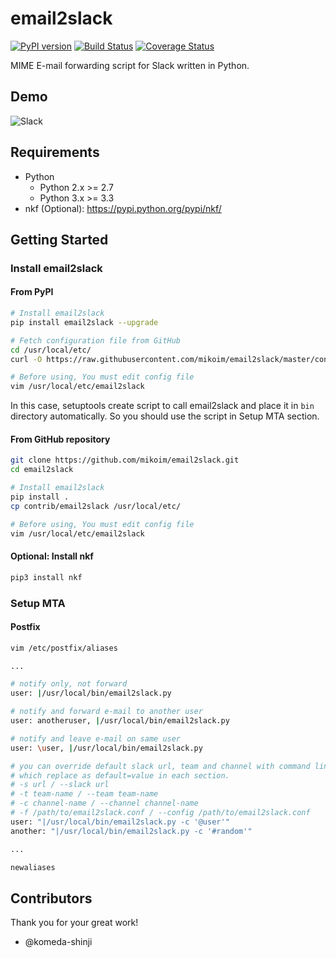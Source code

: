 # email2slack

[![PyPI version](https://badge.fury.io/py/email2slack.svg)](https://badge.fury.io/py/email2slack)
[![Build Status](https://travis-ci.org/mikoim/email2slack.svg?branch=master)](https://travis-ci.org/mikoim/email2slack)
[![Coverage Status](https://coveralls.io/repos/github/mikoim/email2slack/badge.svg?branch=master)](https://coveralls.io/github/mikoim/email2slack?branch=master)

MIME E-mail forwarding script for Slack written in Python.

## Demo

![Slack](slack-demo.png)

## Requirements

- Python
  - Python 2.x >= 2.7
  - Python 3.x >= 3.3
- nkf (Optional): https://pypi.python.org/pypi/nkf/

## Getting Started

### Install email2slack

#### From PyPI

```bash
# Install email2slack
pip install email2slack --upgrade

# Fetch configuration file from GitHub
cd /usr/local/etc/
curl -O https://raw.githubusercontent.com/mikoim/email2slack/master/contrib/email2slack

# Before using, You must edit config file
vim /usr/local/etc/email2slack
```

In this case, setuptools create script to call email2slack and place it in ```bin``` directory automatically.
So you should use the script in Setup MTA section.

#### From GitHub repository

```bash
git clone https://github.com/mikoim/email2slack.git
cd email2slack

# Install email2slack
pip install .
cp contrib/email2slack /usr/local/etc/

# Before using, You must edit config file
vim /usr/local/etc/email2slack
```

#### Optional: Install nkf

```bash
pip3 install nkf
```

### Setup MTA

#### Postfix

```bash
vim /etc/postfix/aliases

...

# notify only, not forward
user: |/usr/local/bin/email2slack.py

# notify and forward e-mail to another user
user: anotheruser, |/usr/local/bin/email2slack.py

# notify and leave e-mail on same user
user: \user, |/usr/local/bin/email2slack.py

# you can override default slack url, team and channel with command line option,
# which replace as default=value in each section.
# -s url / --slack url
# -t team-name / --team team-name
# -c channel-name / --channel channel-name
# -f /path/to/email2slack.conf / --config /path/to/email2slack.conf
user: "|/usr/local/bin/email2slack.py -c '@user'"
another: "|/usr/local/bin/email2slack.py -c '#random'"

...

newaliases
```

## Contributors

Thank you for your great work!

- @komeda-shinji
